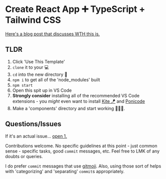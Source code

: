 # Create React App ➕ TypeScript + Tailwind CSS

[Here's a blog post that discusses WTH this is.](https://dev.to/codefinity/cra-ts-tailwind-42c1)

## TLDR

1. Click 'Use This Template'
2. `clone` it to your 💻
3. `cd` into the new directory 📂
4. `npm i` to get all of the 'node_modules' built
5. `npm start`
6. Open this spit up in VS Code
7. **Strongly consider** installing all of the recommended VS Code extensions - you _might_ even want to install [Kite 🪁](https://www.kite.com/) and [Ponicode](https://www.ponicode.com/)
8. Make a 'components' directory and start working 👷🏾‍♂️.

## Questions/Issues

If it's an actual issue... [open 1.](https://github.com/manavm1990/react-ts-tailwinds/issues)

Contributions welcome. No specific guidelines at this point - just common sense - specific tasks, good `commit` messages, etc. Feel free to LMK of any doubts or queries.

I do prefer `commit` messages that use [gitmoji](https://gitmoji.carloscuesta.me/). Also, using those sort of helps with 'categorizing' and 'separating' `commit`s appropriately.

